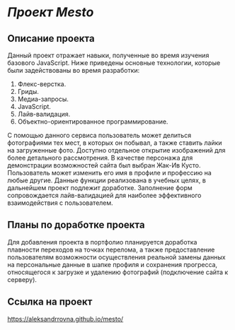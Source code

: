 # *Проект Mesto*
## Описание проекта
Данный проект отражает навыки, полученные во время изучения базового JavaScript. Ниже приведены основные технологии, которые были задействованы во время разработки:
1. Флекс-верстка.
2. Гриды.
3. Медиа-запросы.
4. JavaScript.
5. Лайв-валидация.
6. Объектно-ориентированное программирование.

С помощью данного сервиса пользователь может делиться фотографиями тех мест, в которых он побывал, а также ставить лайки на загруженные фото. Доступно отдельное открытие изображений для более детального рассмотрения. В качестве персонажа для демонстрации возможностей сайта был выбран Жак-Ив Кусто. Пользователь может изменить его имя в профиле и профессию на любые другие. Данные функции реализована в учебных целях, в дальнейшем проект подлежит доработке. Заполнение форм сопровождается лайв-валидацией для наиболее эффективного взаимодействия с пользователем.

## Планы по доработке проекта
Для добавления проекта в портфолио планируется доработка плавности переходов на точках перелома, а также предоставление пользователям возможности осуществления реальной замены данных на персональные данные в шапке профиля и сохранения прогресса, относящегося к загрузке и удалению фотографий (подключение сайта к серверу).

## Ссылка на проект
https://aleksandrrovna.github.io/mesto/

